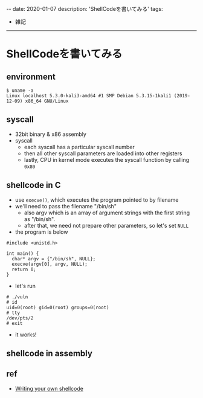 --
date: 2020-01-07
description: 'ShellCodeを書いてみる'
tags:
 - 雑記
---

# ShellCodeを書いてみる
## environment
```
$ uname -a
Linux localhost 5.3.0-kali3-amd64 #1 SMP Debian 5.3.15-1kali1 (2019-12-09) x86_64 GNU/Linux
```

## syscall
 - 32bit binary & x86 assembly
 - syscall
   - each syscall has a particular syscall number
   - then all other syscall parameters are loaded into other registers
   - lastly, CPU in kernel mode executes the syscall function by calling `0x80`

## shellcode in C
   - use `execve()`, which executes the program pointed to by filename
   - we'll need to pass the filename "/bin/sh"
     - also argv which is an array of argument strings with the first string as "/bin/sh".
     - after that, we need not prepare other parameters, so let's set `NULL`
   - the program is below

```
#include <unistd.h>

int main() {
  char* argv = {"/bin/sh", NULL};
  execve(argv[0], argv, NULL);
  return 0;
}
```

 - let's run

```
# ./vuln
# id 
uid=0(root) gid=0(root) groups=0(root)
# tty 
/dev/pts/2
# exit
```

 - it works!

## shellcode in assembly


## ref
 - [Writing your own shellcode](https://paraschetal.in/writing-your-own-shellcode)